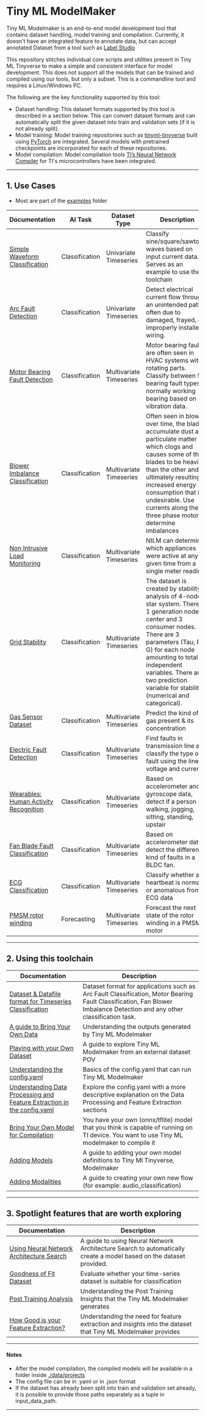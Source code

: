 # Tiny ML ModelMaker

Tiny ML Modelmaker is an end-to-end model development tool that contains dataset handling, model training and compilation. Currently, it doesn't have an integrated feature to annotate data, but can accept annotated Dataset from a tool such as [Label Studio](https://labelstud.io/)

This repository stitches individual core scripts and utilities present in Tiny ML Tinyverse to make a simple and consistent interface for model development. This does not support all the models that can be trained and compiled using our tools, but only a subset. This is a commandline tool and requires a Linux/Windows PC.

The following are the key functionality supported by this tool:
- Dataset handling: This dataset formats supported by this tool is described in a section below. This can convert dataset formats and can automatically split the given dataset into train and validation sets (if it is not already split).
- Model training: Model training repositories such as [tinyml-tinyverse](https://github.com/TexasInstruments/tinyml-tinyverse) built using [PyTorch](https://pytorch.org/) are integrated. Several models with pretrained checkpoints are incorporated for each of these repositories. 
- Model compilation: Model compilation tools [TI’s Neural Network Compiler](https://software-dl.ti.com/mctools/nnc/mcu/users_guide/) for TI's microcontrollers have been integrated.

<hr>

## 1. Use Cases
* Most are part of the [examples](./examples) folder

| Documentation                                                                           | AI Task        | Dataset Type            | Description                                                                                                                                                                                                                                                                                               |
|-----------------------------------------------------------------------------------------|----------------|-------------------------|-----------------------------------------------------------------------------------------------------------------------------------------------------------------------------------------------------------------------------------------------------------------------------------------------------------|
| [Simple Waveform Classification](examples/hello_world/readme.md)                        | Classification | Univariate Timeseries   | Classify sine/square/sawtooth waves based on input current data. Serves as an example to use the toolchain                                                                                                                                                                                                |
| [Arc Fault Detection](examples/dc_arc_fault/readme.md)                                  | Classification | Univariate Timeseries   | Detect electrical current flow through an unintended path, often due to damaged, frayed, or improperly installed wiring.                                                                                                                                                                                  |
| [Motor Bearing Fault Detection](examples/motor_bearing_fault/readme.md)                 | Classification | Multivariate Timeseries | Motor bearing faults are often seen in HVAC systems with rotating parts. Classify between 5 bearing fault types + normally working bearing based on vibration data.                                                                                                                                       |
| [Blower Imbalance Classification](examples/blower_imbalance/readme.md)                  | Classification | Multivariate Timeseries | Often seen in blowers over time, the blades accumulate dust and particulate matter which clogs and causes some of the blades to be heavier than the other and ultimately resulting in increased energy consumption that is undesirable. Use currents along the three phase motor to determine imbalances  |                                                                                                                                                                                                                                                                                                                                                                                                                                                                                                                                                                                                                                                                                                                                                                                                    
| [Non Intrusive Load Monitoring](examples/nilm_appliance_usage_classification/readme.md) | Classification | Multivariate Timeseries | NILM can determine which appliances were active at any given time from a single meter reading                                                                                                                                                                                                             |                                                                                                                                                                                                                                                                                                           
| [Grid Stability](examples/grid_stability/readme.md)                                     | Classification | Multivariate Timeseries | The dataset is created by stability analysis of 4-node star system. There is 1 generation node in center and 3 consumer nodes. There are 3 parameters (Tau, P, G) for each node amounting to total 12 independent variables. There are two prediction variable for stability (numerical and categorical). |
| [Gas Sensor Dataset](examples/gas_sensor/readme.md)                                     | Classification | Multivariate Timeseries | Predict the kind of gas present & its concentration                                                                                                                                                                                                                                                       |
| [Electric Fault Detection](examples/electrical_fault/readme.md)                         | Classification | Multivariate Timeseries | Find faults in transmission line and classify the type of fault using the line voltage and current.                                                                                                                                                                                                       |
| [Wearables: Human Activity Recognition](examples/branched_model_parameters/readme.md)   | Classification | Multivariate Timeseries | Based on accelerometer and gyroscope data, detect if a person is walking, jogging, sitting, standing, upstair                                                                                                                                                                                             |
| [Fan Blade Fault Classification](examples/fan_blade_fault_classification/readme.md)     | Classification | Multivariate Timeseries | Based on accelerometer data, detect the different kind of faults in a BLDC fan.                                                                                                                                                                                                                           |
| [ECG Classification](examples/ecg_classification/readme.md)                             | Classification | Multivariate Timeseries | Classify whether a heartbeat is normal or anomalous from ECG data                                                                                                                                                                                                                                         |
| [PMSM rotor winding ](examples/forecasting_pmsm_rotor/readme.md)                        | Forecasting    | Multivariate Timeseries | Forecast the next state of the rotor winding in a PMSM motor                                                                                                                                                                                                                                              |

<hr>

## 2. Using this toolchain

| Documentation                                                                                                                    | Description                                                                                                                                                             |
|----------------------------------------------------------------------------------------------------------------------------------|-------------------------------------------------------------------------------------------------------------------------------------------------------------------------|
| [Dataset & Datafile format for Timeseries Classification](./docs/DatasetFormat_Timeseries_Classification.md)                     | Dataset format for applications such as Arc Fault Classification, Motor Bearing Fault Classification, Fan Blower Imbalance Detection and any other classification task. |
| [A guide to Bring Your Own Data](examples/grid_stability/readme.md)                                                              | Understanding the outputs generated by Tiny ML Modelmaker                                                                                                               |
| [Playing with your Own Dataset](examples/electrical_fault/readme.md)                                                             | A guide to explore Tiny ML Modelmaker from an external dataset POV                                                                                                      |
| [Understanding the config.yaml](./docs/UnderstandingConfigFile.md)                                                               | Basics of the config.yaml that can run Tiny ML Modelmaker                                                                                                               |
| [Understanding Data Processing and Feature Extraction in the config.yaml](docs/data_processing_and_feature_extraction/readme.md) | Explore the config.yaml with a more descriptive explanation on the Data Processing and Feature Extraction sections                                                      |
| [Bring Your Own Model for Compilation](docs/byom_for_compilation_only/readme.md)                                                           | You have your own (onnx/tflite) model that you think is capable of running on TI device. You want to use Tiny ML modelmaker to compile it                               |
| [Adding Models](./docs/AddingModels.md)                                                                                          | A guide to adding your own model definitions to Tiny Ml Tinyverse, Modelmaker                                                                                           |
| [Adding Modalities](./docs/AddingModalities.md)                                                                                  | A guide to creating your own new flow (for example: audio_classification)                                                                                               |

<hr>

## 3. Spotlight features that are worth exploring

| Documentation                                                                              | Description                                                                                                        |
|--------------------------------------------------------------------------------------------|--------------------------------------------------------------------------------------------------------------------|
| [Using Neural Network Architecture Search](docs/NAS/readme.md)                             | A guide to using Neural Network Architecture Search to automatically create a model based on the dataset provided. |
| [Goodness of Fit Dataset](./docs/goodness_of_fit_test/readme.md)                           | Evaluate whether your time-series dataset is suitable for classification                                           |
| [Post Training Analysis](docs/post_training_analysis/readme.md)                            | Understanding the Post Training Insights that the Tiny ML Modelmaker generates                                     |
| [How Good is your Feature Extraction?](docs/how_good_is_your_feature_extraction/readme.md) | Understanding the need for feature extraction and insights into the dataset that Tiny ML Modelmaker provides       |

<hr>


#### Notes
* After the model compilation, the compiled models will be available in a folder inside [./data/projects](./data/projects)
* The config file can be in .yaml or in .json format
* If the dataset has already been split into train and validation set already, it is possible to provide those paths separately as a tuple in input_data_path.

<hr>
